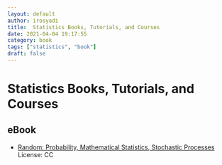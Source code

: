 ```yaml
---
layout: default
author: irosyadi
title:  Statistics Books, Tutorials, and Courses
date: 2021-04-04 19:17:55
category: book
tags: ["statistics", "book"]
draft: false
---
```


# Statistics Books, Tutorials, and Courses

## eBook
- [Random: Probability, Mathematical Statistics, Stochastic Processes](http://www.randomservices.org/random/) License: CC